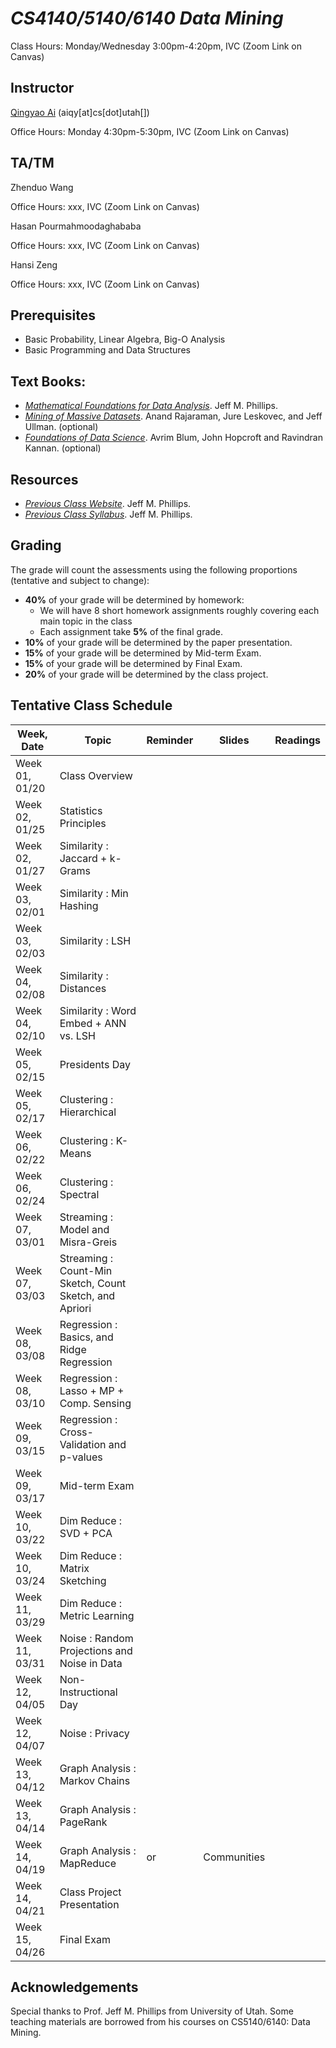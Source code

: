 # *CS4140/5140/6140 Data Mining*

Class Hours: Monday/Wednesday 3:00pm-4:20pm, IVC (Zoom Link on Canvas)

## Instructor

<a href="http://aiqingyao.org">Qingyao Ai</a> (aiqy[at]cs[dot]utah[])

Office Hours: Monday 4:30pm-5:30pm, IVC (Zoom Link on Canvas)

## TA/TM

Zhenduo Wang

Office Hours: xxx, IVC (Zoom Link on Canvas)

Hasan Pourmahmoodaghababa

Office Hours: xxx, IVC (Zoom Link on Canvas)

Hansi Zeng

Office Hours: xxx, IVC (Zoom Link on Canvas)


## Prerequisites

* Basic Probability, Linear Algebra, Big-O Analysis
* Basic Programming and Data Structures

## Text Books:
* <a href="https://mathfordata.github.io">*Mathematical Foundations for Data Analysis*</a>. Jeff M. Phillips.
* <a href="http://www.mmds.org/">*Mining of Massive Datasets*</a>. Anand Rajaraman, Jure Leskovec, and Jeff Ullman. (optional) 
* <a href="http://www.cs.cornell.edu/jeh/book.pdf">*Foundations of Data Science*</a>. Avrim Blum, John Hopcroft and Ravindran Kannan. (optional)


## Resources

* <a href="https://www.cs.utah.edu/~jeffp/teaching/cs5140-S20/cs5140.html">*Previous Class Website*</a>. Jeff M. Phillips.
* <a href="https://www.cs.utah.edu/~jeffp/teaching/cs5140-S20/cs5140/Syllabus.pdf">*Previous Class Syllabus*</a>. Jeff M. Phillips.


## Grading

The grade will count the assessments using the following proportions (tentative and subject to change):
* __40%__ of your grade will be determined by homework:
  * We will have 8 short homework assignments roughly covering each main topic in the class 
  * Each assignment take __5%__ of the final grade.
* __10%__ of your grade will be determined by the paper presentation. 
* __15%__ of your grade will be determined by Mid-term Exam.
*	__15%__ of your grade will be determined by Final Exam.
* __20%__ of your grade will be determined by the class project. 

## Tentative Class Schedule

Week, Date | Topic | Reminder | Slides | Readings
------------ | ------------- | ------------- | ------------- | -------------
Week 01, 01/20 | Class Overview
Week 02, 01/25 | Statistics Principles
Week 02, 01/27 | Similarity : Jaccard + k-Grams
Week 03, 02/01 | Similarity : Min Hashing
Week 03, 02/03 | Similarity : LSH 
Week 04, 02/08 | Similarity : Distances
Week 04, 02/10 | Similarity : Word Embed + ANN vs. LSH
Week 05, 02/15 | Presidents Day
Week 05, 02/17 | Clustering : Hierarchical 
Week 06, 02/22 | Clustering : K-Means 
Week 06, 02/24 | Clustering : Spectral 
Week 07, 03/01 | Streaming : Model and Misra-Greis
Week 07, 03/03 | Streaming : Count-Min Sketch, Count Sketch, and Apriori
Week 08, 03/08 | Regression : Basics, and Ridge Regression
Week 08, 03/10 | Regression : Lasso + MP + Comp. Sensing
Week 09, 03/15 | Regression : Cross-Validation and p-values
Week 09, 03/17 | Mid-term Exam
Week 10, 03/22 | Dim Reduce : SVD + PCA 
Week 10, 03/24 | Dim Reduce : Matrix Sketching
Week 11, 03/29 | Dim Reduce : Metric Learning 
Week 11, 03/31 | Noise : Random Projections and Noise in Data
Week 12, 04/05 | Non-Instructional Day
Week 12, 04/07 | Noise : Privacy
Week 13, 04/12 | Graph Analysis : Markov Chains
Week 13, 04/14 | Graph Analysis : PageRank 
Week 14, 04/19 | Graph Analysis : MapReduce |or| Communities
Week 14, 04/21 | Class Project Presentation
Week 15, 04/26 | Final Exam

## Acknowledgements
Special thanks to Prof. Jeff M. Phillips from University of Utah.
Some teaching materials are borrowed from his courses on CS5140/6140: Data Mining.
